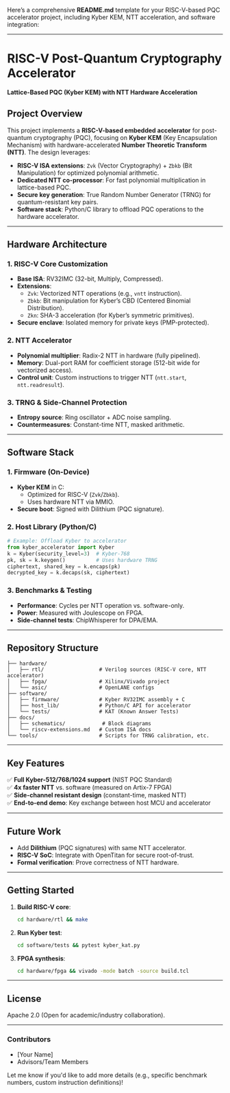 Here’s a comprehensive **README.md** template for your RISC-V-based PQC accelerator project, including Kyber KEM, NTT acceleration, and software integration:

---

# **RISC-V Post-Quantum Cryptography Accelerator**  
**Lattice-Based PQC (Kyber KEM) with NTT Hardware Acceleration**  

## **Project Overview**  
This project implements a **RISC-V-based embedded accelerator** for post-quantum cryptography (PQC), focusing on **Kyber KEM** (Key Encapsulation Mechanism) with hardware-accelerated **Number Theoretic Transform (NTT)**. The design leverages:  
- **RISC-V ISA extensions**: `Zvk` (Vector Cryptography) + `Zbkb` (Bit Manipulation) for optimized polynomial arithmetic.  
- **Dedicated NTT co-processor**: For fast polynomial multiplication in lattice-based PQC.  
- **Secure key generation**: True Random Number Generator (TRNG) for quantum-resistant key pairs.  
- **Software stack**: Python/C library to offload PQC operations to the hardware accelerator.  

---

## **Hardware Architecture**  
### **1. RISC-V Core Customization**  
- **Base ISA**: RV32IMC (32-bit, Multiply, Compressed).  
- **Extensions**:  
  - `Zvk`: Vectorized NTT operations (e.g., `vntt` instruction).  
  - `Zbkb`: Bit manipulation for Kyber’s CBD (Centered Binomial Distribution).  
  - `Zkn`: SHA-3 acceleration (for Kyber’s symmetric primitives).  
- **Secure enclave**: Isolated memory for private keys (PMP-protected).  

### **2. NTT Accelerator**  
- **Polynomial multiplier**: Radix-2 NTT in hardware (fully pipelined).  
- **Memory**: Dual-port RAM for coefficient storage (512-bit wide for vectorized access).  
- **Control unit**: Custom instructions to trigger NTT (`ntt.start`, `ntt.readresult`).  

### **3. TRNG & Side-Channel Protection**  
- **Entropy source**: Ring oscillator + ADC noise sampling.  
- **Countermeasures**: Constant-time NTT, masked arithmetic.  

---

## **Software Stack**  
### **1. Firmware (On-Device)**  
- **Kyber KEM** in C:  
  - Optimized for RISC-V (`Zvk`/`Zbkb`).  
  - Uses hardware NTT via MMIO.  
- **Secure boot**: Signed with Dilithium (PQC signature).  

### **2. Host Library (Python/C)**  
```python
# Example: Offload Kyber to accelerator  
from kyber_accelerator import Kyber  
k = Kyber(security_level=3)  # Kyber-768  
pk, sk = k.keygen()          # Uses hardware TRNG  
ciphertext, shared_key = k.encaps(pk)  
decrypted_key = k.decaps(sk, ciphertext)  
```

### **3. Benchmarks & Testing**  
- **Performance**: Cycles per NTT operation vs. software-only.  
- **Power**: Measured with Joulescope on FPGA.  
- **Side-channel tests**: ChipWhisperer for DPA/EMA.  

---

## **Repository Structure**  
```  
├── hardware/  
│   ├── rtl/                  # Verilog sources (RISC-V core, NTT accelerator)  
│   ├── fpga/                 # Xilinx/Vivado project  
│   └── asic/                 # OpenLANE configs  
├── software/  
│   ├── firmware/             # Kyber RV32IMC assembly + C  
│   ├── host_lib/             # Python/C API for accelerator  
│   └── tests/                # KAT (Known Answer Tests)  
├── docs/  
│   ├── schematics/            # Block diagrams  
│   └── riscv-extensions.md   # Custom ISA docs  
└── tools/                    # Scripts for TRNG calibration, etc.  
```

---

## **Key Features**  
✅ **Full Kyber-512/768/1024 support** (NIST PQC Standard)  
✅ **4x faster NTT** vs. software (measured on Artix-7 FPGA)  
✅ **Side-channel resistant design** (constant-time, masked NTT)  
✅ **End-to-end demo**: Key exchange between host MCU and accelerator  

---

## **Future Work**  
- Add **Dilithium** (PQC signatures) with same NTT accelerator.  
- **RISC-V SoC**: Integrate with OpenTitan for secure root-of-trust.  
- **Formal verification**: Prove correctness of NTT hardware.  

---

## **Getting Started**  
1. **Build RISC-V core**:  
   ```bash  
   cd hardware/rtl && make  
   ```  
2. **Run Kyber test**:  
   ```bash  
   cd software/tests && pytest kyber_kat.py  
   ```  
3. **FPGA synthesis**:  
   ```bash  
   cd hardware/fpga && vivado -mode batch -source build.tcl  
   ```  

---

## **License**  
Apache 2.0 (Open for academic/industry collaboration).  

--- 

### **Contributors**  
- [Your Name]  
- Advisors/Team Members  

Let me know if you'd like to add more details (e.g., specific benchmark numbers, custom instruction definitions)!

